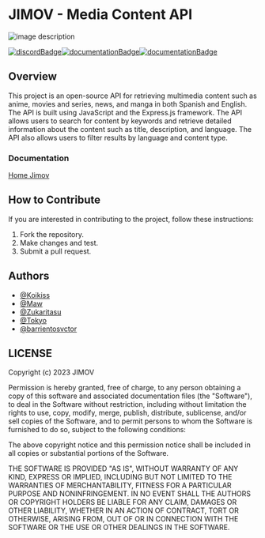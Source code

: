 # JIMOV - Media Content API

![image description](<src/images/JIMOV_logo.png>)

[![discordBadge](https://img.shields.io/badge/Chat-Click%20here-7289d9?style=for-the-badge\&logo=discord)](https://discord.com/invite/tyZ39GCX7R)[![documentationBadge](https://img.shields.io/badge/License-MIT-green.svg?style=for-the-badge)](https://choosealicense.com/licenses/mit/)[![documentationBadge](https://img.shields.io/badge/Documentation-Click%20here-blue?style=for-the-badge)](https://jimov-api-docs.vercel.app/)

## **Overview**

This project is an open-source API for retrieving multimedia content such as anime, movies and series, news, and manga in both Spanish and English. The API is built using JavaScript and the Express.js framework. The API allows users to search for content by keywords and retrieve detailed information about the content such as title, description, and language. The API also allows users to filter results by language and content type.

### Documentation
[Home Jimov](https://jimov-api-docs.vercel.app/)

## **How to Contribute**

If you are interested in contributing to the project, follow these instructions:

1. Fork the repository.
2. Make changes and test.
3. Submit a pull request.

## **Authors**

* [@Koikiss](https://github.com/koikiss-dev)
* [@Maw](https://github.com/Mawfyy)
* [@Zukaritasu](https://github.com/Zukaritasu)
* [@Tokyo](https://github.com/TokyoTF)
* [@barrientosvctor](https://github.com/barrientosvctor)

## **LICENSE**

Copyright (c) 2023 JIMOV

Permission is hereby granted, free of charge, to any person obtaining a copy of this software and associated documentation files (the "Software"), to deal in the Software without restriction, including without limitation the rights to use, copy, modify, merge, publish, distribute, sublicense, and/or sell copies of the Software, and to permit persons to whom the Software is furnished to do so, subject to the following conditions:

The above copyright notice and this permission notice shall be included in all copies or substantial portions of the Software.

THE SOFTWARE IS PROVIDED "AS IS", WITHOUT WARRANTY OF ANY KIND, EXPRESS OR IMPLIED, INCLUDING BUT NOT LIMITED TO THE WARRANTIES OF MERCHANTABILITY, FITNESS FOR A PARTICULAR PURPOSE AND NONINFRINGEMENT. IN NO EVENT SHALL THE AUTHORS OR COPYRIGHT HOLDERS BE LIABLE FOR ANY CLAIM, DAMAGES OR OTHER LIABILITY, WHETHER IN AN ACTION OF CONTRACT, TORT OR OTHERWISE, ARISING FROM, OUT OF OR IN CONNECTION WITH THE SOFTWARE OR THE USE OR OTHER DEALINGS IN THE SOFTWARE.
